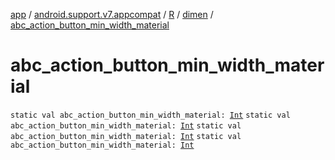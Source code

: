 [app](../../../index.md) / [android.support.v7.appcompat](../../index.md) / [R](../index.md) / [dimen](index.md) / [abc_action_button_min_width_material](.)

# abc_action_button_min_width_material

`static val abc_action_button_min_width_material: `[`Int`](https://kotlinlang.org/api/latest/jvm/stdlib/kotlin/-int/index.html)
`static val abc_action_button_min_width_material: `[`Int`](https://kotlinlang.org/api/latest/jvm/stdlib/kotlin/-int/index.html)
`static val abc_action_button_min_width_material: `[`Int`](https://kotlinlang.org/api/latest/jvm/stdlib/kotlin/-int/index.html)
`static val abc_action_button_min_width_material: `[`Int`](https://kotlinlang.org/api/latest/jvm/stdlib/kotlin/-int/index.html)